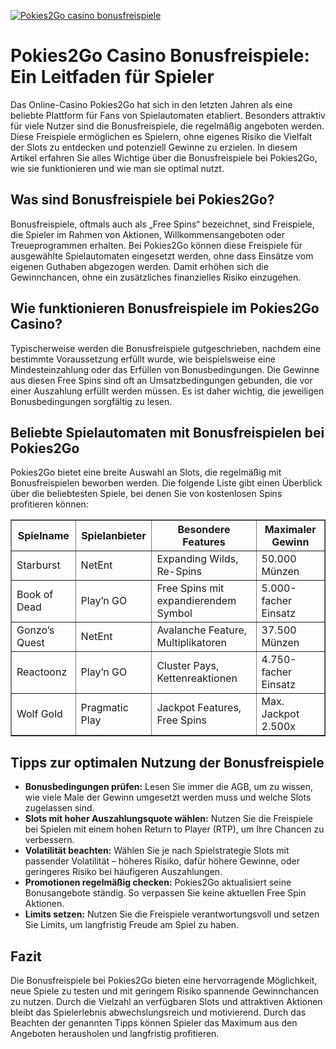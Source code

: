 [![Pokies2Go casino bonusfreispiele](https://123-caf.pages.dev/gitsignup.png)](https://vrmoo.ru/Bt82HjjY)

<h1>Pokies2Go Casino Bonusfreispiele: Ein Leitfaden für Spieler</h1>  <p>Das Online-Casino Pokies2Go hat sich in den letzten Jahren als eine beliebte Plattform für Fans von Spielautomaten etabliert. Besonders attraktiv für viele Nutzer sind die Bonusfreispiele, die regelmäßig angeboten werden. Diese Freispiele ermöglichen es Spielern, ohne eigenes Risiko die Vielfalt der Slots zu entdecken und potenziell Gewinne zu erzielen. In diesem Artikel erfahren Sie alles Wichtige über die Bonusfreispiele bei Pokies2Go, wie sie funktionieren und wie man sie optimal nutzt.</p>  <h2>Was sind Bonusfreispiele bei Pokies2Go?</h2>  <p>Bonusfreispiele, oftmals auch als „Free Spins“ bezeichnet, sind Freispiele, die Spieler im Rahmen von Aktionen, Willkommensangeboten oder Treueprogrammen erhalten. Bei Pokies2Go können diese Freispiele für ausgewählte Spielautomaten eingesetzt werden, ohne dass Einsätze vom eigenen Guthaben abgezogen werden. Damit erhöhen sich die Gewinnchancen, ohne ein zusätzliches finanzielles Risiko einzugehen.</p>  <h2>Wie funktionieren Bonusfreispiele im Pokies2Go Casino?</h2>  <p>Typischerweise werden die Bonusfreispiele gutgeschrieben, nachdem eine bestimmte Voraussetzung erfüllt wurde, wie beispielsweise eine Mindesteinzahlung oder das Erfüllen von Bonusbedingungen. Die Gewinne aus diesen Free Spins sind oft an Umsatzbedingungen gebunden, die vor einer Auszahlung erfüllt werden müssen. Es ist daher wichtig, die jeweiligen Bonusbedingungen sorgfältig zu lesen.</p>  <h2>Beliebte Spielautomaten mit Bonusfreispielen bei Pokies2Go</h2>  <p>Pokies2Go bietet eine breite Auswahl an Slots, die regelmäßig mit Bonusfreispielen beworben werden. Die folgende Liste gibt einen Überblick über die beliebtesten Spiele, bei denen Sie von kostenlosen Spins profitieren können:</p>  <table border="1" cellpadding="5" cellspacing="0">   <thead>     <tr>       <th>Spielname</th>       <th>Spielanbieter</th>       <th>Besondere Features</th>       <th>Maximaler Gewinn</th>     </tr>   </thead>   <tbody>     <tr>       <td>Starburst</td>       <td>NetEnt</td>       <td>Expanding Wilds, Re-Spins</td>       <td>50.000 Münzen</td>     </tr>     <tr>       <td>Book of Dead</td>       <td>Play’n GO</td>       <td>Free Spins mit expandierendem Symbol</td>       <td>5.000-facher Einsatz</td>     </tr>     <tr>       <td>Gonzo’s Quest</td>       <td>NetEnt</td>       <td>Avalanche Feature, Multiplikatoren</td>       <td>37.500 Münzen</td>     </tr>     <tr>       <td>Reactoonz</td>       <td>Play’n GO</td>       <td>Cluster Pays, Kettenreaktionen</td>       <td>4.750-facher Einsatz</td>     </tr>     <tr>       <td>Wolf Gold</td>       <td>Pragmatic Play</td>       <td>Jackpot Features, Free Spins</td>       <td>Max. Jackpot 2.500x</td>     </tr>   </tbody> </table>  <h2>Tipps zur optimalen Nutzung der Bonusfreispiele</h2>  <ul>   <li><strong>Bonusbedingungen prüfen:</strong> Lesen Sie immer die AGB, um zu wissen, wie viele Male der Gewinn umgesetzt werden muss und welche Slots zugelassen sind.</li>   <li><strong>Slots mit hoher Auszahlungsquote wählen:</strong> Nutzen Sie die Freispiele bei Spielen mit einem hohen Return to Player (RTP), um Ihre Chancen zu verbessern.</li>   <li><strong>Volatilität beachten:</strong> Wählen Sie je nach Spielstrategie Slots mit passender Volatilität – höheres Risiko, dafür höhere Gewinne, oder geringeres Risiko bei häufigeren Auszahlungen.</li>   <li><strong>Promotionen regelmäßig checken:</strong> Pokies2Go aktualisiert seine Bonusangebote ständig. So verpassen Sie keine aktuellen Free Spin Aktionen.</li>   <li><strong>Limits setzen:</strong> Nutzen Sie die Freispiele verantwortungsvoll und setzen Sie Limits, um langfristig Freude am Spiel zu haben.</li> </ul>  <h2>Fazit</h2>  <p>Die Bonusfreispiele bei Pokies2Go bieten eine hervorragende Möglichkeit, neue Spiele zu testen und mit geringem Risiko spannende Gewinnchancen zu nutzen. Durch die Vielzahl an verfügbaren Slots und attraktiven Aktionen bleibt das Spielerlebnis abwechslungsreich und motivierend. Durch das Beachten der genannten Tipps können Spieler das Maximum aus den Angeboten herausholen und langfristig profitieren.</p>